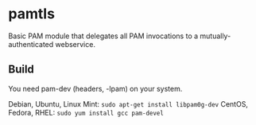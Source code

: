 # pamtls

Basic PAM module that delegates all PAM invocations to a mutually-authenticated webservice.

## Build

You need pam-dev (headers, -lpam) on your system.

Debian, Ubuntu, Linux Mint: `sudo apt-get install libpam0g-dev`
CentOS, Fedora, RHEL: `sudo yum install gcc pam-devel`
